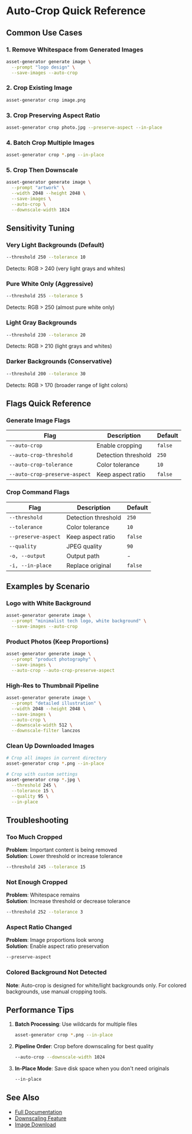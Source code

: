 # Auto-Crop Quick Reference

## Common Use Cases

### 1. Remove Whitespace from Generated Images
```bash
asset-generator generate image \
  --prompt "logo design" \
  --save-images --auto-crop
```

### 2. Crop Existing Image
```bash
asset-generator crop image.png
```

### 3. Crop Preserving Aspect Ratio
```bash
asset-generator crop photo.jpg --preserve-aspect --in-place
```

### 4. Batch Crop Multiple Images
```bash
asset-generator crop *.png --in-place
```

### 5. Crop Then Downscale
```bash
asset-generator generate image \
  --prompt "artwork" \
  --width 2048 --height 2048 \
  --save-images \
  --auto-crop \
  --downscale-width 1024
```

## Sensitivity Tuning

### Very Light Backgrounds (Default)
```bash
--threshold 250 --tolerance 10
```
Detects: RGB > 240 (very light grays and whites)

### Pure White Only (Aggressive)
```bash
--threshold 255 --tolerance 5
```
Detects: RGB > 250 (almost pure white only)

### Light Gray Backgrounds
```bash
--threshold 230 --tolerance 20
```
Detects: RGB > 210 (light grays and whites)

### Darker Backgrounds (Conservative)
```bash
--threshold 200 --tolerance 30
```
Detects: RGB > 170 (broader range of light colors)

## Flags Quick Reference

### Generate Image Flags
| Flag | Description | Default |
|------|-------------|---------|
| `--auto-crop` | Enable cropping | `false` |
| `--auto-crop-threshold` | Detection threshold | `250` |
| `--auto-crop-tolerance` | Color tolerance | `10` |
| `--auto-crop-preserve-aspect` | Keep aspect ratio | `false` |

### Crop Command Flags
| Flag | Description | Default |
|------|-------------|---------|
| `--threshold` | Detection threshold | `250` |
| `--tolerance` | Color tolerance | `10` |
| `--preserve-aspect` | Keep aspect ratio | `false` |
| `--quality` | JPEG quality | `90` |
| `-o, --output` | Output path | - |
| `-i, --in-place` | Replace original | `false` |

## Examples by Scenario

### Logo with White Background
```bash
asset-generator generate image \
  --prompt "minimalist tech logo, white background" \
  --save-images --auto-crop
```

### Product Photos (Keep Proportions)
```bash
asset-generator generate image \
  --prompt "product photography" \
  --save-images \
  --auto-crop --auto-crop-preserve-aspect
```

### High-Res to Thumbnail Pipeline
```bash
asset-generator generate image \
  --prompt "detailed illustration" \
  --width 2048 --height 2048 \
  --save-images \
  --auto-crop \
  --downscale-width 512 \
  --downscale-filter lanczos
```

### Clean Up Downloaded Images
```bash
# Crop all images in current directory
asset-generator crop *.png --in-place

# Crop with custom settings
asset-generator crop *.jpg \
  --threshold 245 \
  --tolerance 15 \
  --quality 95 \
  --in-place
```

## Troubleshooting

### Too Much Cropped
**Problem**: Important content is being removed  
**Solution**: Lower threshold or increase tolerance
```bash
--threshold 245 --tolerance 15
```

### Not Enough Cropped
**Problem**: Whitespace remains  
**Solution**: Increase threshold or decrease tolerance
```bash
--threshold 252 --tolerance 3
```

### Aspect Ratio Changed
**Problem**: Image proportions look wrong  
**Solution**: Enable aspect ratio preservation
```bash
--preserve-aspect
```

### Colored Background Not Detected
**Note**: Auto-crop is designed for white/light backgrounds only. For colored backgrounds, use manual cropping tools.

## Performance Tips

1. **Batch Processing**: Use wildcards for multiple files
   ```bash
   asset-generator crop *.png --in-place
   ```

2. **Pipeline Order**: Crop before downscaling for best quality
   ```bash
   --auto-crop --downscale-width 1024
   ```

3. **In-Place Mode**: Save disk space when you don't need originals
   ```bash
   --in-place
   ```

## See Also

- [Full Documentation](AUTO_CROP_FEATURE.md)
- [Downscaling Feature](DOWNSCALING_FEATURE.md)
- [Image Download](IMAGE_DOWNLOAD.md)
